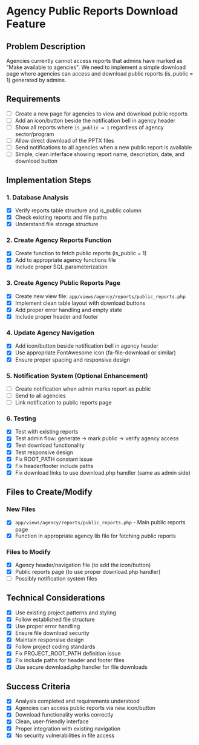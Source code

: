 # Agency Public Reports Download Feature

## Problem Description
Agencies currently cannot access reports that admins have marked as "Make available to agencies". We need to implement a simple download page where agencies can access and download public reports (is_public = 1) generated by admins.

## Requirements
- [ ] Create a new page for agencies to view and download public reports
- [ ] Add an icon/button beside the notification bell in agency header
- [ ] Show all reports where `is_public = 1` regardless of agency sector/program
- [ ] Allow direct download of the PPTX files
- [ ] Send notifications to all agencies when a new public report is available
- [ ] Simple, clean interface showing report name, description, date, and download button

## Implementation Steps

### 1. Database Analysis
- [x] Verify reports table structure and is_public column
- [x] Check existing reports and file paths
- [x] Understand file storage structure

### 2. Create Agency Reports Function
- [x] Create function to fetch public reports (is_public = 1)
- [x] Add to appropriate agency functions file
- [x] Include proper SQL parameterization

### 3. Create Agency Public Reports Page
- [x] Create new view file: `app/views/agency/reports/public_reports.php`
- [x] Implement clean table layout with download buttons
- [x] Add proper error handling and empty state
- [x] Include proper header and footer

### 4. Update Agency Navigation
- [x] Add icon/button beside notification bell in agency header
- [x] Use appropriate FontAwesome icon (fa-file-download or similar)
- [x] Ensure proper spacing and responsive design

### 5. Notification System (Optional Enhancement)
- [ ] Create notification when admin marks report as public
- [ ] Send to all agencies
- [ ] Link notification to public reports page

### 6. Testing
- [x] Test with existing reports
- [x] Test admin flow: generate → mark public → verify agency access
- [x] Test download functionality
- [x] Test responsive design
- [x] Fix ROOT_PATH constant issue
- [x] Fix header/footer include paths
- [x] Fix download links to use download.php handler (same as admin side)

## Files to Create/Modify

### New Files
- [x] `app/views/agency/reports/public_reports.php` - Main public reports page
- [x] Function in appropriate agency lib file for fetching public reports

### Files to Modify
- [x] Agency header/navigation file (to add the icon/button)
- [x] Public reports page (to use proper download.php handler)
- [ ] Possibly notification system files

## Technical Considerations
- [x] Use existing project patterns and styling
- [x] Follow established file structure
- [x] Use proper error handling
- [x] Ensure file download security
- [x] Maintain responsive design
- [x] Follow project coding standards
- [x] Fix PROJECT_ROOT_PATH definition issue
- [x] Fix include paths for header and footer files
- [x] Use secure download.php handler for file downloads

## Success Criteria
- [x] Analysis completed and requirements understood
- [x] Agencies can access public reports via new icon/button
- [x] Download functionality works correctly
- [x] Clean, user-friendly interface
- [x] Proper integration with existing navigation
- [x] No security vulnerabilities in file access
